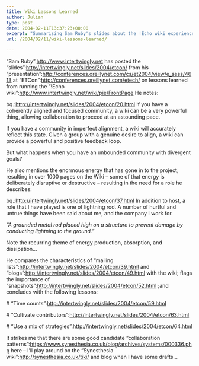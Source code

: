 ```yaml
---
title: Wiki Lessons Learned
author: Julian
type: post
date: 2004-02-11T13:37:23+00:00
excerpt: "Summarising Sam Ruby's slides about the !Echo wiki experience from ETCon. I think he may have spotted some candidate collaboration patterns..."
url: /2004/02/11/wiki-lessons-learned/

---
```

&#8220;Sam Ruby&#8221;:http://www.intertwingly.net has posted the &#8220;slides&#8221;:http://intertwingly.net/slides/2004/etcon/ from his &#8220;presentation&#8221;:http://conferences.oreillynet.com/cs/et2004/view/e_sess/4613 at &#8220;ETCon&#8221;:http://conferences.oreillynet.com/etech/ on lessons learned from running the &#8220;!Echo wiki&#8221;:http://www.intertwingly.net/wiki/pie/FrontPage He notes:

bq.:http://intertwingly.net/slides/2004/etcon/20.html If you have a coherently aligned and focused community, a wiki can be a very powerful thing, allowing collaboration to proceed at an astounding pace.
  
If you have a community in imperfect alignment, a wiki will accurately reflect this state. Given a group with a genuine desire to align, a wiki can provide a powerful and positive feedback loop.
  
But what happens when you have an unbounded community with divergent goals?

He also mentions the enormous energy that has gone in to the project, resulting in over 1000 pages on the Wiki &#8211; some of that energy is deliberately disruptive or destructive &#8211; resulting in the need for a role he describes:

bq.:http://intertwingly.net/slides/2004/etcon/37.html In addition to host, a role that I have played is one of lightning rod. A number of hurtful and untrue things have been said about me, and the company I work for.
  
_&#8220;A grounded metal rod placed high on a structure to prevent damage by conducting lightning to the ground.&#8221;_
  
Note the recurring theme of energy production, absorption, and dissipation&#8230;

He compares the characteristics of &#8220;mailing lists&#8221;:http://intertwingly.net/slides/2004/etcon/39.html and &#8220;blogs&#8221;:http://intertwingly.net/slides/2004/etcon/49.html with the wiki; flags the importance of &#8220;snapshots&#8221;:http://intertwingly.net/slides/2004/etcon/52.html ;and concludes with the following lessons:

\# &#8220;Time counts&#8221;:http://intertwingly.net/slides/2004/etcon/59.html
  
\# &#8220;Cultivate contributors&#8221;:http://intertwingly.net/slides/2004/etcon/63.html
  
\# &#8220;Use a mix of strategies&#8221;:http://intertwingly.net/slides/2004/etcon/64.html

It strikes me that there are some good candidate &#8220;collaboration patterns&#8221;:https://www.synesthesia.co.uk/blog/archives/systems/000336.php here &#8211; I&#8217;ll play around on the &#8220;Synesthesia wiki&#8221;:http://synesthesia.co.uk/tiki/ and blog when I have some drafts&#8230;